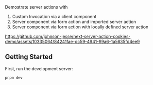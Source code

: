 Demostrate server actions with
1. Custom Invocation via a client component
1. Server component via form action and imported server action
3. Server component via form action with locally defined server action



https://github.com/johnson-jesse/next-server-action-cookies-demo/assets/10335064/84241fae-dc59-4941-99a6-1a5635fd4ee9



## Getting Started

First, run the development server:

```bash
pnpm dev
```
